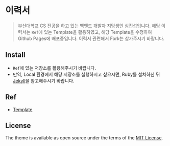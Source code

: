 # 이력서

> 부산대학교 CS 전공을 하고 있는 백엔드 개발자 지망생인 심진섭입니다. 해당 이력서는 `Ref`에 있는 Template을 활용하였고, 
해당 Template을 수정하여 Github Pages에 배포중입니다. 이력서 관련해서 Fork는 삼가주시기 바랍니다.

## Install

- `Ref`에 있는 저장소를 활용해주시기 바랍니다.
- 만약, Local 환경에서 해당 저장소를 실행하시고 싶으시면, Ruby를 설치하신 뒤 [Jekyll](https://docs.github.com/en/pages/setting-up-a-github-pages-site-with-jekyll/about-github-pages-and-jekyll)을 참고해주시기 바랍니다.  

## Ref

- [Template](https://github.com/zivong/jekyll-theme-hamilton)

## License

The theme is available as open source under the terms of the [MIT License](LICENSE.txt).
